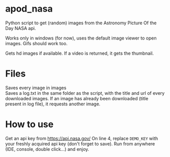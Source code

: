 # apod_nasa
Python script to get (random) images from the Astronomy Picture Of the Day NASA api.

Works only in windows (for now), uses the default image viewer to open images.
Gifs should work too.

Gets hd images if available.
If a video is returned, it gets the thumbnail.

# Files
Saves every image in images\
Saves a log.txt in the same folder as the script, with the title and url of every downloaded images.
If an image has already been downloaded (title present in log file), it requests another image.

# How to  use
Get an api key from https://api.nasa.gov/
On line 4, replace `DEMO_KEY` with your freshly acquired api key (don't forget to save).
Run from anywhere (IDE, console, double click...) and enjoy.
